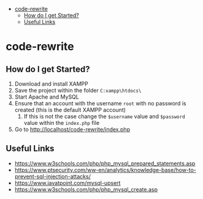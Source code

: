 - [code-rewrite](#code-rewrite)
  - [How do I get Started?](#how-do-i-get-started)
  - [Useful Links](#useful-links)

# code-rewrite

## How do I get Started?

1. Download and install XAMPP
2. Save the project within the folder ```C:xampp\htdocs\```
3. Start Apache and MySQL
4. Ensure that an account with the username ```root``` with no password is created (this is the default XAMPP account)
   1. If this is not the case change the ```$username``` value and ```$password``` value within the ```index.php``` file
5. Go to <http://localhost/code-rewrite/index.php>

## Useful Links

- <https://www.w3schools.com/php/php_mysql_prepared_statements.asp>
- <https://www.ptsecurity.com/ww-en/analytics/knowledge-base/how-to-prevent-sql-injection-attacks/>
- <https://www.javatpoint.com/mysql-upsert>
- <https://www.w3schools.com/php/php_mysql_create.asp>
